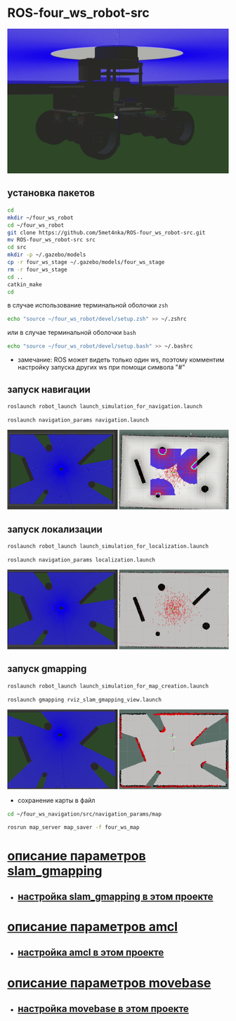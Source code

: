 # ROS-four_ws_robot-src

<p align="center">
<img src="media/model.gif">
</p>

## установка пакетов

```bash
cd
mkdir ~/four_ws_robot
cd ~/four_ws_robot
git clone https://github.com/5met4nka/ROS-four_ws_robot-src.git
mv ROS-four_ws_robot-src src
cd src
mkdir -p ~/.gazebo/models
cp -r four_ws_stage ~/.gazebo/models/four_ws_stage
rm -r four_ws_stage
cd ..
catkin_make
cd
```

в случае использование терминальной оболочки `zsh`

```bash
echo "source ~/four_ws_robot/devel/setup.zsh" >> ~/.zshrc
```

или в случае терминальной оболочки `bash`

```bash
echo "source ~/four_ws_robot/devel/setup.bash" >> ~/.bashrc
```

* замечание: ROS может видеть только один ws, поэтому комментим настройку запуска других ws при помощи символа "#"

## запуск навигации

```bash
roslaunch robot_launch launch_simulation_for_navigation.launch
```

```bash
roslaunch navigation_params navigation.launch
```

<p align="center">
<img src="documentation/navigation.gif">
</p>

## запуск локализации

```bash
roslaunch robot_launch launch_simulation_for_localization.launch
```

```bash
roslaunch navigation_params localization.launch
```

<p align="center">
<img src="documentation/localization.gif">
</p>

## запуск gmapping

```bash
roslaunch robot_launch launch_simulation_for_map_creation.launch
```

```bash
roslaunch gmapping rviz_slam_gmapping_view.launch
```

<p align="center">
<img src="documentation/slam_gmapping.gif">
</p>

* сохранение карты в файл

```bash
cd ~/four_ws_navigation/src/navigation_params/map
```

```bash
rosrun map_server map_saver -f four_ws_map
```

# [описание параметров slam_gmapping](documentation/slam_gmapping_params.md)

* ## [настройка slam_gmapping в этом проекте](slam_gmapping_params/gmapping/config/gmapping_params_test.yaml)

# [описание параметров amcl](documentation/amcl_params.md)

* ## [настройка amcl в этом проекте](navigation_params/config/amcl/amcl_params_test.yaml)

# [описание параметров movebase](documentation/movebase_params.md)

* ## [настройка movebase в этом проекте](navigation_params/config/movebase/movebase_params_test.yaml)
